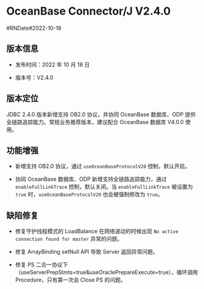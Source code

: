 # OceanBase Connector/J V2.4.0
#RNDate#2022-10-18

## 版本信息

* 发布时间：2022 年 10 月 18 日

* 版本号：V2.4.0

## 版本定位

JDBC 2.4.0 版本新增支持 OB2.0 协议，并协同 OceanBase 数据库、ODP 提供全链路追踪能力。常规业务推荐版本，建议配合 OceanBase 数据库 V4.0.0 使用。

## 功能增强

* 新增支持 OB2.0 协议，通过 `useOceanBaseProtocolV20` 控制，默认开启。
  
* 协同 OceanBase 数据库、ODP 新增支持全链路追踪能力，通过 `enableFullLinkTrace` 控制，默认关闭。当 `enableFullLinkTrace` 被设置为 `true` 时，`useOceanBaseProtocolV20` 也会被强制修改为 `true`。

## 缺陷修复

* 修复守护线程模式的 LoadBalance 在网络波动的时候出现 `No active connection found for master` 异常的问题。

* 修复 ArrayBinding setNull API 导致 Server 返回异常问题。

* 修复 PS 二合一协议下（useServerPrepStmts=true&useOraclePrepareExecute=true），循环调用 Procedure，只有第一次会 Close PS 的问题。